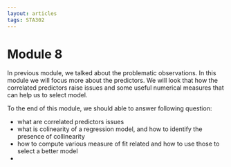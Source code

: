 ```yaml
---
layout: articles
tags: STA302
--- 
```


# Module 8

In previous module, we talked about the problematic observations. In this module we will focus more about the predictors. We will  look that how the correlated predictors raise issues and some useful numerical measures that can help us to select model.

To the end of this module, we should able to answer following question:
- what are correlated predictors issues
- what is colinearity of a regression model, and how to identify the presence of collinearity
- how to compute various measure of fit related and how to use those to select a better model
- 